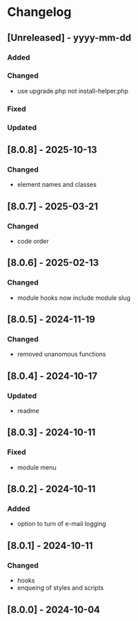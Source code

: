 # Changelog
## [Unreleased] - yyyy-mm-dd

### Added

### Changed
- use upgrade.php not install-helper.php

### Fixed

### Updated

## [8.0.8] - 2025-10-13


### Changed
- element names and classes

## [8.0.7] - 2025-03-21


### Changed
- code order

## [8.0.6] - 2025-02-13


### Changed
- module hooks now include module slug

## [8.0.5] - 2024-11-19


### Changed
- removed unanomous functions

## [8.0.4] - 2024-10-17


### Updated
- readme

## [8.0.3] - 2024-10-11


### Fixed
- module menu

## [8.0.2] - 2024-10-11


### Added
- option to turn of e-mail logging

## [8.0.1] - 2024-10-11


### Changed
- hooks
- enqueing of styles and scripts

## [8.0.0] - 2024-10-04
